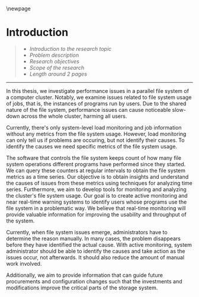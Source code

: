 \newpage

# Introduction
> - *Introduction to the research topic*
> - *Problem description*
> - *Research objectives*
> - *Scope of the research*
> - *Length around 2 pages*

---

In this thesis, we investigate performance issues in a parallel file system of a computer cluster.
Notably, we examine issues related to file system usage of jobs, that is, the instances of programs run by users.
Due to the shared nature of the file system, performance issues can cause noticeable slow-down across the whole cluster, harming all users.

Currently, there's only system-level load monitoring and job information without any metrics from the file system usage.
However, load monitoring can only tell us if problems are occuring, but not identify their causes.
To identify the causes we need specific metrics of the file system usage.

The software that controls the file system keeps count of how many file system operations different programs have performed since they started.
We can query these counters at regular intervals to obtain the file system metrics as a time series.
Our objective is to obtain insights and understand the causes of issues from these metrics using techniques for analyzing time series.
Furthermore, we aim to develop tools for monitoring and analyzing the cluster's file system usage.
Our goal is to create active monitoring and near real-time warning systems to identify users whose programs use the file system in a problematic way.
We believe that real-time monitoring will provide valuable information for improving the usability and throughput of the system.

Currently, when file system issues emerge, administrators have to determine the reason manually.
In many cases, the problem disappears before they have identified the actual cause.
With active monitoring, system administrator should be able to identify the causes and take action as the issues occur, not afterwards.
It should also reduce the amount of manual work involved.

Additionally, we aim to provide information that can guide future procurements and configuration changes such that the investments and modifications improve the critical parts of the storage system.
